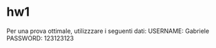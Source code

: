 # hw1

Per una prova ottimale, utilizzzare i seguenti dati:
USERNAME: Gabriele 
PASSWORD: 123123123
